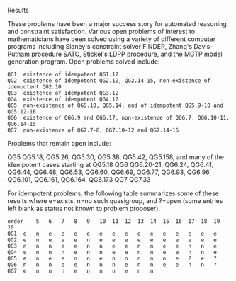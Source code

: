 Results

These problems have been a major success story for automated reasoning and constraint satisfaction. Various open problems of interest to mathematicians have been solved using a variety of different computer programs including Slaney's constraint solver FINDER, Zhang's Davis-Putnam procedure SATO, Stickel's LDPP procedure, and the MGTP model generation program. Open problems solved include:

```
QG1	 existence of idempotent QG1.12
QG2	 existence of idempotent QG2.12, QG2.14-15, non-existence of idempotent QG2.10
QG3	 existence of idempotent QG3.12
QG4	 existence of idempotent QG4.12
QG5	 non-existence of QG5.10, QG5.14, and of idempotent QG5.9-10 and QG5.12-16
QG6	 existence of QG6.9 and QG6.17, non-existence of QG6.7, QG6.10-11, QG6.14-15
QG7	 non-existence of QG7.7-8, QG7.10-12 and QG7.14-16
```

Problems that remain open include:

QG5	 QG5.18, QG5.26, QG5.30, QG5.38, QG5.42, QG5.158,
and many of the idempotent cases starting at QG5.18
QG6	 QG6.20-21, QG6.24, QG6.41, QG6.44, QG6.48, QG6.53, QG6.60, QG6.69,
QG6.77, QG6.93, QG6.96, QG6.101, QG6.161, QG6.164, QG6.173
QG7	 QG7.33


For idempotent problems, the following table summarizes some of these results where e=exists, n=no such quasigroup, and ?=open (some entries left blank as status not known to problem proposer).


```
order	 5	 6	 7	 8	 9	 10	 11	 12	 13	 14	 15	 16	 17	 18	 19	 20
QG1	 e	 n	 e	 e	 e	 e	 e	 e	 e	 e	 e	 e	 e	 e	 e	 e
QG2	 e	 n	 e	 e	 e	 n	 e	 e	 e	 e	 e	 e	 e	 e	 e	 e
QG3	 n	 n	 n	 e	 e	 n	 n	 e	 e	 n	 n	 e	 e	 n	 n	 e
QG4	 e	 n	 n	 n	 e	 n	 n	 e	 e	 n	 n	 e	 e	 n	 n	 e
QG5	 e	 n	 e	 e	 n	 n	 e	 n	 n	 n	 n	 n	 e	 ?	 e	 ?
QG6	 n	 n	 n	 e	 e	 n	 n	 n	 e	 n	 n	 e	 e	 n	 n	 ?
QG7	 e	 n	 n	 n	 e	 n	 n	 n	 e	 n	 n	
```